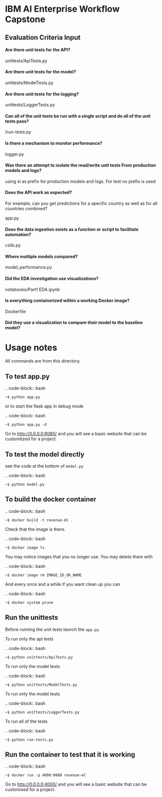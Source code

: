 # IBM AI Enterprise Workflow Capstone

## Evaluation Criteria Input
#### Are there unit tests for the API?
unittests/ApiTests.py

#### Are there unit tests for the model?
unittests/ModelTests.py

#### Are there unit tests for the logging?
unittests/LoggerTests.py

#### Can all of the unit tests be run with a single script and do all of the unit tests pass?

/run-tests.py

#### Is there a mechanism to monitor performance?
logger.py

#### Was there an attempt to isolate the read/write unit tests From production models and logs?
using sl as prefix for production models and logs.
For test no prefix is used


#### Does the API work as expected?
 For example, can you get predictions for a specific country as well as for all countries combined?
 
 app.py
 
#### Does the data ingestion exists as a function or script to facilitate automation?

cslib.py
#### Where multiple models compared?
model_performance.py
#### Did the EDA investigation use visualizations?
notebooks/Part1 EDA.ipynb

#### Is everything containerized within a working Docker image?
Dockerfile

#### Did they use a visualization to compare their model to the baseline model?



Usage notes
===============

All commands are from this directory.


To test app.py
---------------------

.. code-block:: bash

    ~$ python app.py

or to start the flask app in debug mode

.. code-block:: bash

    ~$ python app.py -d

Go to http://0.0.0.0:8080/ and you will see a basic website that can be customtized for a project.

To test the model directly
----------------------------

see the code at the bottom of `model.py`

.. code-block:: bash

    ~$ python model.py

To build the docker container
--------------------------------

.. code-block:: bash

    ~$ docker build -t revenue-ml .

Check that the image is there.

.. code-block:: bash

    ~$ docker image ls

You may notice images that you no longer use. You may delete them with

.. code-block:: bash

    ~$ docker image rm IMAGE_ID_OR_NAME

And every once and a while if you want clean up you can

.. code-block:: bash

    ~$ docker system prune


Run the unittests
-------------------

Before running the unit tests launch the `app.py`.

To run only the api tests

.. code-block:: bash

    ~$ python unittests/ApiTests.py

To run only the model tests

.. code-block:: bash

    ~$ python unittests/ModelTests.py

To run only the model tests

.. code-block:: bash

    ~$ python unittests/LoggerTests.py


To run all of the tests

.. code-block:: bash

    ~$ python run-tests.py

Run the container to test that it is working
----------------------------------------------

.. code-block:: bash

    ~$ docker run -p 4000:8080 revenue-ml

Go to http://0.0.0.0:4000/ and you will see a basic website that can be customised for a project.
